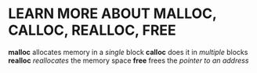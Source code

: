 <h1>LEARN MORE ABOUT MALLOC, CALLOC, REALLOC, FREE</h1>
<strong>malloc</strong> allocates memory in a <em>single</em> block
<strong>calloc</strong> does it in <em>multiple</em> blocks
<strong>realloc</strong> <em>reallocates</em> the memory space
<strong>free</strong> frees the <em>pointer to an address</em>